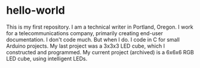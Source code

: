 # hello-world
This is my first repository.
I am a technical writer in Portland, Oregon. I work for a telecommunications company, primarily creating end-user documentation.
I don't code much. But when I do. I code in C for small Arduino projects. My last project was a 3x3x3 LED cube, which I constructed and programmed. My current project (archived) is a 6x6x6 RGB LED cube, using intelligent LEDs.
